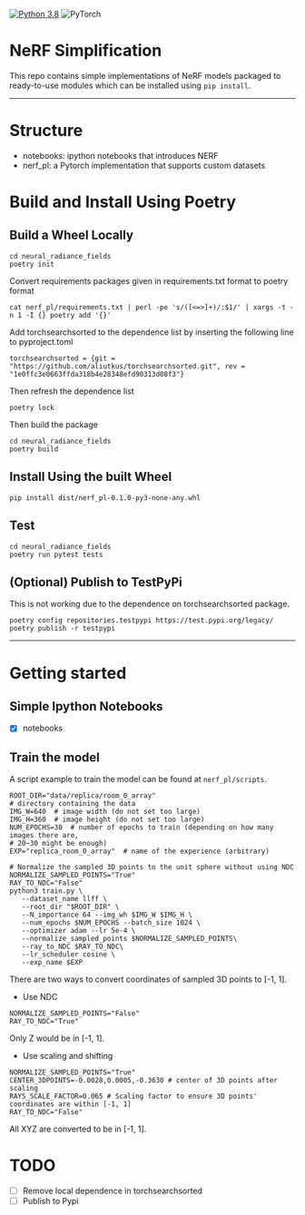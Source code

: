 [![Python 3.8](https://img.shields.io/badge/python-3.8-blue.svg)](https://www.python.org/downloads/release/python-380/)
<img alt="PyTorch" src="https://img.shields.io/badge/PyTorch-%23EE4C2C.svg?style=for-the-badge&logo=PyTorch&logoColor=white" />
# NeRF Simplification
This repo contains simple implementations of NeRF models packaged to ready-to-use modules which can be installed using `pip install`.

---
# Structure
* notebooks: ipython notebooks that introduces NERF
* nerf_pl: a Pytorch implementation that supports custom datasets

# Build and Install Using Poetry
## Build a Wheel Locally
```
cd neural_radiance_fields
poetry init
```
Convert requirements packages given in requirements.txt format to poetry format
```
cat nerf_pl/requirements.txt | perl -pe 's/([<=>]+)/:$1/' | xargs -t -n 1 -I {} poetry add '{}'
```

Add torchsearchsorted to the dependence list by inserting the following line to pyproject.toml
```
torchsearchsorted = {git = "https://github.com/aliutkus/torchsearchsorted.git", rev = "1e0ffc3e0663ffda318b4e28348efd90313d08f3"}
```
Then refresh the dependence list
```
poetry lock
```

Then build the package
```
cd neural_radiance_fields
poetry build
```
## Install Using the built Wheel
```
pip install dist/nerf_pl-0.1.0-py3-none-any.whl
```

## Test
```
cd neural_radiance_fields
poetry run pytest tests
```

## (Optional) Publish to TestPyPi
This is not working due to the dependence on torchsearchsorted package.
```
poetry config repositories.testpypi https://test.pypi.org/legacy/
poetry publish -r testpypi
```
---

# Getting started
## Simple Ipython Notebooks
-[x] notebooks


## Train the model
A script example to train the model can be found at `nerf_pl/scripts`.
```
ROOT_DIR="data/replica/room_0_array"
# directory containing the data
IMG_W=640  # image width (do not set too large)
IMG_H=360  # image height (do not set too large)
NUM_EPOCHS=30  # number of epochs to train (depending on how many images there are,
# 20~30 might be enough)
EXP="replica_room_0_array"  # name of the experience (arbitrary)

# Normalize the sampled 3D points to the unit sphere without using NDC
NORMALIZE_SAMPLED_POINTS="True"
RAY_TO_NDC="False"
python3 train.py \
   --dataset_name llff \
   --root_dir "$ROOT_DIR" \
   --N_importance 64 --img_wh $IMG_W $IMG_H \
   --num_epochs $NUM_EPOCHS --batch_size 1024 \
   --optimizer adam --lr 5e-4 \
   --normalize_sampled_points $NORMALIZE_SAMPLED_POINTS\
   --ray_to_NDC $RAY_TO_NDC\
   --lr_scheduler cosine \
   --exp_name $EXP
```
There are two ways to convert coordinates of sampled 3D points to [-1, 1].
* Use NDC
```
NORMALIZE_SAMPLED_POINTS="False"
RAY_TO_NDC="True"
```
Only Z would be in [-1, 1].

* Use scaling and shifting
```
NORMALIZE_SAMPLED_POINTS="True"
CENTER_3DPOINTS=-0.0028,0.0005,-0.3630 # center of 3D points after scaling
RAYS_SCALE_FACTOR=0.065 # Scaling factor to ensure 3D points' coordinates are within [-1, 1]
RAY_TO_NDC="False"
```
All XYZ are converted to be in [-1, 1].


# TODO
- [ ] Remove local dependence in torchsearchsorted
- [ ] Publish to Pypi
